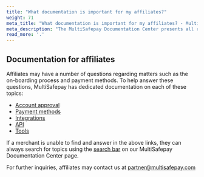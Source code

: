 ```yaml
---
title: "What documentation is important for my affiliates?"
weight: 71
meta_title: "What documentation is important for my affiliates? - MultiSafepay Docs"
meta_description: "The MultiSafepay Documentation Center presents all relevant information about our Plugins and API. You can also find support pages for payment methods, tools and general questions as well as the contact details of our Support and Integration Teams."
read_more: '.'
---
```


## Documentation for affiliates

Affiliates may have a number of questions regarding matters such as the on-boarding process and payment methods. To help answer these questions, MultiSafepay has dedicated documentation on each of these topics:

-	[Account approval]( https://docs.multisafepay.com/faq/getting-started/account-approval)
-	[Payment methods]( https://docs.multisafepay.com/payment-methods)
-	[Integrations]( https://docs.multisafepay.com/integrations)
-	[API]( https://docs.multisafepay.com/api)
-	[Tools]( https://docs.multisafepay.com/tools)

If a merchant is unable to find and answer in the above links, they can always search for topics using the [search bar]( https://docs.multisafepay.com) on our MultiSafepay Documentation Center page. 

For further inquiries, affiliates may contact us at <partner@multisafepay.com>
